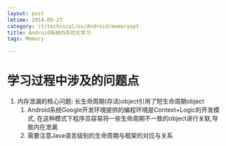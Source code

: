 ```yaml
---
layout: post
lmtime: 2014-08-27
category: it/technical/os/Android/memoryopt
title: Android系统内存优化学习
tags: Memory

---
```


# 学习过程中涉及的问题点

1. 内存泄漏的核心问题: 长生命周期(存活)object引用了短生命周期object
    1. Android系统Google开发环境提供的编程环境是Context+Logic的开发模式, 在这种模式下程序员容易将一些生命周期不一致的object进行关联,导致内在泄漏
    2. 需要注意Java语言级别的生命周期与框架的对应与关系

